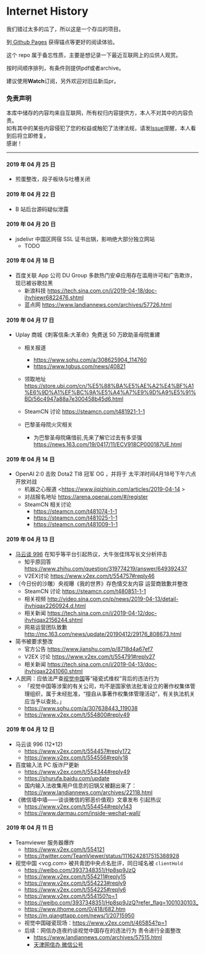 # Internet History
我们错过太多的瓜了，所以这是一个存瓜的项目。
 
 
到[ Github Pages](https://abc1763613206.cf/InternetHistory/) 获得锚点等更好的阅读体验。



这个 repo 属于备忘性质，主要是想记录一下最近互联网上的瓜供人观赏。     

按时间顺序排列，有条件则提供pdf或者archive。

建议使用**Watch**订阅，另外欢迎对旧瓜新瓜pr。

### 免责声明  

本库中储存的内容均来自互联网，所有权归内容提供方，本人不对其中的内容负责。    
如有其中的某些内容侵犯了您的权益或触犯了法律法规，请发[Issue](https://github.com/abc1763613206/InternetHistory/issues)提醒，本人看到后将立即修复。    
感谢！     

-------

#### 2019 年 04 月 25 日
  - 煎蛋整改，段子板块与吐槽关闭

#### 2019 年 04 月 22 日
  - B 站后台源码疑似泄露

#### 2019 年 04 月 20 日
  - jsdelivr 中国区网宿 SSL 证书出锅，影响绝大部分独立网站
    - TODO

#### 2019 年 04 月 18 日
  - 百度关联 App 公司 DU Group 多款热门安卓应用存在滥用许可和广告欺诈，现已被谷歌拉黑 
    - 新浪科技 <https://tech.sina.com.cn/i/2019-04-18/doc-ihvhiewr6822476.shtml>
    - 蓝点网 <https://www.landiannews.com/archives/57726.html>


#### 2019 年 04 月 17 日
  - Uplay 商城《刺客信条:大革命》免费送 50 万欧助圣母院重建
    - 相关报道 
      - <https://www.sohu.com/a/308625904_114760>
      - <https://www.tgbus.com/news/40821>
    - 领取地址 <https://store.ubi.com/cn/%E5%88%BA%E5%AE%A2%E4%BF%A1%E6%9D%A1%EF%BC%9A%E5%A4%A7%E9%9D%A9%E5%91%BD/56c4947a88a7e300458b45d6.html>
    - SteamCN 讨论 <https://steamcn.com/t481921-1-1>
    
    
    - 巴黎圣母院火灾相关
      - 为巴黎圣母院痛惜前,先来了解它过去有多坚强 <https://news.163.com/19/0417/11/ECV918CP000187UE.html>
      
#### 2019 年 04 月 14 日
  - OpenAI 2:0 击败 Dota2 TI8 冠军 OG ，并将于 太平洋时间4月18号下午六点 开放对战
    - 机器之心报道 <https://www.jiqizhixin.com/articles/2019-04-14 >
    - 对战报名地址 <https://arena.openai.com/#/register>
    - SteamCN 相关讨论
      - <https://steamcn.com/t481074-1-1>
      - <https://steamcn.com/t481025-1-1>
      - <https://steamcn.com/t481009-1-1>

#### 2019 年 04 月 13 日
  - [马云谈 996](#2019-%E5%B9%B4-04-%E6%9C%88-12-%E6%97%A5) 在知乎等平台引起热议，大牛张佳玮写长文分析抨击
    - 知乎原回答 <https://www.zhihu.com/question/319774219/answer/649392437>    
    - V2EX讨论 <https://www.v2ex.com/t/554757#reply46>
  - （今日份的沙雕）央视曝《我的世界》存色情交友内容 运营商致歉并整改
    - SteamCN 讨论 <https://steamcn.com/t480851-1-1>   
    - 相关视频 <http://video.sina.com.cn/p/news/2019-04-13/detail-ihvhiqax2260924.d.html>
    - 相关新闻 <https://tech.sina.com.cn/i/2019-04-12/doc-ihvhiqax2156244.shtml>
    - 网易运营团队致歉 <http://mc.163.com/news/update/20190412/29176_808673.html>
  - 简书被要求整改
    - 官方公告 <https://www.jianshu.com/p/8718d4a67ef7>
    - V2EX 讨论 <https://www.v2ex.com/t/554791#reply27>
    - 相关新闻 <https://tech.sina.com.cn/i/2019-04-13/doc-ihvhiqax2241060.shtml>
  - 人民网：应依法严查[视觉中国](#2019-%E5%B9%B4-04-%E6%9C%88-11-%E6%97%A5)等“碰瓷式维权”背后的违法行为 
    - 「视觉中国等涉案的有关公司，均不是国家依法批准设立的著作权集体管理组织，属于未经批准，“擅自从事著作权集体管理活动”，有关执法机关应当予以查处。」   
    - <https://www.sohu.com/a/307638443_119038>
    - <https://www.v2ex.com/t/554800#reply49>
#### 2019 年 04 月 12 日
  - 马云谈 996 (12*12)
    - <https://www.v2ex.com/t/554457#reply172>
    - <https://www.v2ex.com/t/554556#reply18>
  - 百度输入法 PC 版诈尸更新
    - <https://www.v2ex.com/t/554344#reply49>
    - <https://shurufa.baidu.com/update>
    - 国内输入法收集用户信息的旧锅又被翻出来了：<https://www.landiannews.com/archives/22118.html>
  - 《微信墙中墙——谈谈微信的邪恶价值观》文章发布 引起热议
    - <https://www.v2ex.com/t/554454#reply143>
    - <https://www.darmau.com/inside-wechat-wall/>

#### 2019 年 04 月 11 日
  - Teamviewer 服务器爆炸 
    - <https://www.v2ex.com/t/554121>
    - <https://twitter.com/TeamViewer/status/1116242817515388928>
  - 视觉中国  <vcg.com>  被共青团中央点名批评，同日域名被 `clientHold`
    - <https://weibo.com/3937348351/Hp8sp9JzQ>
    - <https://www.v2ex.com/t/554211#reply15>
    - <https://www.v2ex.com/t/554223#reply9>
    - <https://www.v2ex.com/t/554225#reply6>
    - <https://www.v2ex.com/t/554150?p=1>
    - <https://weibo.com/3937348351/Hp8sp9JzQ?refer_flag=1001030103_>
    - <https://www.ithome.com/0/418/682.htm>
    - <https://m.qiangttapp.com/news/1/20715950>
    - 视觉中国碰瓷现场：<https://www.v2ex.com/t/465854?p=1>
    - 后续：网信办连夜约谈视觉中国存在的违法行为 责令进行全面整改 
      - <https://www.landiannews.com/archives/57515.html>
      - [天津网信办 微信公号](https://mp.weixin.qq.com/s?__biz=MzIzMDE3MzQ4Mg==&mid=2657103053&idx=1&sn=ada810cbfd0dd8b1021dd40adbcb0b3a&chksm=f323f288c4547b9ebb6ff394af00e06d96d393ab2c6346f644658cc18c95dabf6c57ccd2f32a&mpshare=1&scene=1&srcid=0412Q9qNjlhMSU2Nzd1LJnaL&key=dfa272eedd3cde296b22df0edf9e9a00e5d1d04daa768b7942fb68a2f4ec6b1831742e7e827d811636c8c5d2ab1c9d204a81f9088378a87d4d7a9a1941c0be5087df6a57c47c0cf8283c3b46764e982d&ascene=1&uin=MzEzNjY1MTI2OQ%3D%3D&devicetype=Windows+10&version=62060739&lang=zh_CN&pass_ticket=Odo5PYM%2B7mPYDwLJmrh2vyhbooWTFOqpXWTWXw3pnjOZAji%2FXMeKy%2FPksROlrlI0)
